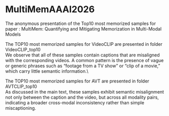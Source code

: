 # MultiMemAAAI2026
The anonymous presentation of the Top10 most memorized samples for paper : MultiMem: Quantifying and Mitigating Memorization in Multi-Modal Models


The TOP10 most memorized samples for VideoCLIP are presented in folder VideoCLIP_top10\
We observe that all of these samples contain captions that are misaligned with the corresponding videos. A common pattern is the presence of vague or generic phrases such as “footage from a TV show” or “clip of a movie,” which carry little semantic information.\



The TOP10 most memorized samples for AVT are presented in folder AVTCLIP_top10\
As discussed in the main text, these samples exhibit semantic misalignment not only between the caption and the video, but across all modality pairs, indicating a broader cross-modal inconsistency rather than simple miscaptioning.
